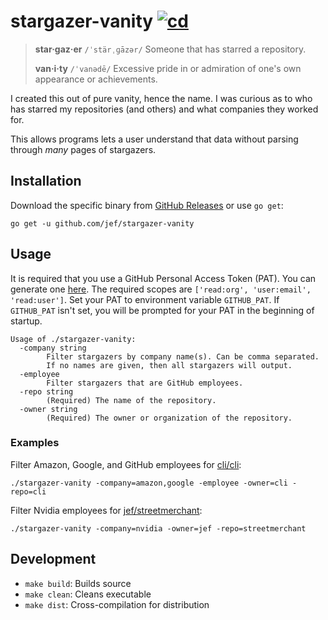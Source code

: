 # stargazer-vanity [![cd](https://github.com/jef/stargazer-vanity/workflows/cd/badge.svg)](https://github.com/jef/stargazer-vanity/actions?query=workflow%3Acd+branch%3Amain)

> **star·gaz·er** `/ˈstärˌɡāzər/` Someone that has starred a repository.
>
> **van·i·ty** `/ˈvanədē/` Excessive pride in or admiration of one's own appearance or achievements.

I created this out of pure vanity, hence the name. I was curious as to who has starred my repositories (and others) and what companies they worked for.

This allows programs lets a user understand that data without parsing through _many_ pages of stargazers.

## Installation

Download the specific binary from [GitHub Releases](https://github.com/jef/stargazer-vanity/releases) or use `go get`:

```shell
go get -u github.com/jef/stargazer-vanity
```

## Usage

It is required that you use a GitHub Personal Access Token (PAT). You can generate one [here](https://github.com/settings/tokens/new). The required scopes are `['read:org', 'user:email', 'read:user']`. Set your PAT to environment variable `GITHUB_PAT`. If `GITHUB_PAT` isn't set, you will be prompted for your PAT in the beginning of startup.

```
Usage of ./stargazer-vanity:
  -company string
    	Filter stargazers by company name(s). Can be comma separated.
    	If no names are given, then all stargazers will output.
  -employee
    	Filter stargazers that are GitHub employees.
  -repo string
    	(Required) The name of the repository.
  -owner string
    	(Required) The owner or organization of the repository.
```

### Examples

Filter Amazon, Google, and GitHub employees for [cli/cli](https://github.com/cli/cli):

```
./stargazer-vanity -company=amazon,google -employee -owner=cli -repo=cli
```

Filter Nvidia employees for [jef/streetmerchant](https://github.com/jef/streetmerchant):

```
./stargazer-vanity -company=nvidia -owner=jef -repo=streetmerchant
```

## Development

- `make build`: Builds source
- `make clean`: Cleans executable
- `make dist`: Cross-compilation for distribution
